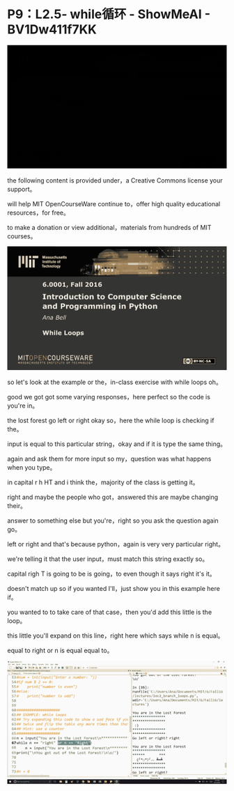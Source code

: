 # P9：L2.5- while循环 - ShowMeAI - BV1Dw411f7KK

![](img/714d3975cef34dd78ff6f34d0a06d434_0.png)

the following content is provided under，a Creative Commons license your support。

will help MIT OpenCourseWare continue to，offer high quality educational resources，for free。

to make a donation or view additional，materials from hundreds of MIT courses。



![](img/714d3975cef34dd78ff6f34d0a06d434_2.png)

so let's look at the example or the，in-class exercise with while loops oh。

good we got got some varying responses，here perfect so the code is you're in。

the lost forest go left or right okay so，here the while loop is checking if the。

input is equal to this particular string，okay and if it is type the same thing。

again and ask them for more input so my，question was what happens when you type。

in capital r h HT and i think the，majority of the class is getting it。

right and maybe the people who got，answered this are maybe changing their。

answer to something else but you're，right so you ask the question again go。

left or right and that's because python，again is very very particular right。

we're telling it that the user input，must match this string exactly so。

capital righ T is going to be is going，to even though it says right it's it。

doesn't match up so if you wanted I'll，just show you in this example here if。

you wanted to to take care of that case，then you'd add this little is the loop。

this little you'll expand on this line，right here which says while n is equal。

equal to right or n is equal equal to。

![](img/714d3975cef34dd78ff6f34d0a06d434_4.png)